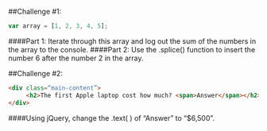##Challenge #1: 
```javascript
var array = [1, 2, 3, 4, 5];
```

####Part 1: Iterate through this array and log out the sum of the numbers in the array to the console.
####Part 2: Use the .splice() function to insert the number 6 after the number 2 in the array.

##Challenge #2:
```html
<div class=“main-content”>
     <h2>The first Apple laptop cost how much? <span>Answer</span></h2>
</div>
```
####Using jQuery, change the .text( ) of “Answer” to “$6,500”.
